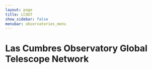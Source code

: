 ```yaml
---
layout: page
title: LCOGT
show_sidebar: false
menubar: observatories_menu
---
```


# Las Cumbres Observatory Global Telescope Network
